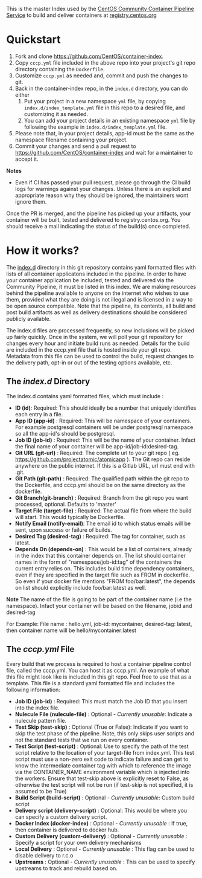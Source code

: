 This is the master Index used by the [CentOS Community Container Pipeline Service](https://github.com/CentOS/container-pipeline-service) to build and deliver containers at [registry.centos.org](https://wiki.centos.org/ContainerPipeline)

# Quickstart

1. Fork and clone https://github.com/CentOS/container-index.
1. Copy ``cccp.yml`` file included in the above repo into your project's git repo directory containing the ``Dockerfile``.
1. Customize ``cccp.yml`` as needed and, commit and push the changes to git.
1. Back in the container-index repo, in the ``index.d`` directory, you can do either
    1. Put your project in a new namespace ``yml`` file, by copying ``index.d/index_template.yml``
    file in this repo to a desired file, and customizing it as needed.
    1. You can add your project details in an existing namespace ``yml`` file
    by following the example in ``index.d/index_template.yml`` file.
1. Please note that, in your project details, app-id must be the same as the namespace filename containing your project.
1. Commit your changes and send a pull request to https://github.com/CentOS/container-index and wait for a maintainer to accept it.

**Notes**
- Even if CI has passed your pull request, please go through the CI
build logs for warnings against your changes. Unless there is an explicit and
appropriate reason why they should be ignored, the maintainers wont ignore
them.

Once the PR is merged, and the pipeline has picked up your artifacts, your
container will be built, tested and delivered to registry.centos.org. You
should receive a mail indicating the status of the build(s) once completed.


# How it works?

The [index.d](https://github.com/CentOS/container-index/tree/master/index.d) directory in this git repository contains yaml formatted files with lists of all container applicatons included in the pipeline. In order to
have your container application be included, tested and delivered via the
Community Pipeline, it must be listed in this index. We are making resources
behind the pipeline available to anyone on the internet who wishes to use them,
provided what they are doing is not illegal and is licensed in a way to be
open source compatible. Note that the pipeline, its contents, all build and
post build artifacts as well as delivery destinations should be considered
publicly available.

The index.d files are processed frequently, so new inclusions will be picked up
fairly quickly. Once in the system, we will poll your git repository for
changes every hour and initiate build runs as needed. Details for the build
are included in the cccp.yml file that is hosted inside your git repo.
Metadata from this file can be used to control the build, request changes to
the delivery path, opt-in or out of the testing options available, etc.

## The *index.d* Directory

The index.d contains yaml formatted files, which must include :

- **ID (id)**: Required: This should ideally be a number that uniquely identifies each entry in a file.
- **App ID (app-id)** : Required: This will be namespace of your containers. For example postgresql containers will be under postgresql namespace so all the app-id's should be postgresql.
- **Job ID (job-id)** : Required: This will be the name of your container. Infact the final name of your container will be app-id/job-id:desired-tag.
- **Git URL (git-url)** : Required: The complete url to your git repo ( eg. https://github.com/projectatomic/atomicapp ). The Git repo can reside anywhere on the public internet. If this is a Gitlab URL, url must end with .git.
- **Git Path (git-path)** : Required: The qualified path within the git repo to the Dockerfile, and cccp.yml should be on the same directory as the dockerfile.
- **Git Branch(git-branch)** : Required: Branch from the git repo you want processed, optional. Defaults to 'master'
- **Target File (target-file)** : Required: The actual file from where the build will start. This would typically be Dockerfile.
- **Notify Email (notify-email)**: The email id to which status emails will be sent, upon success or failure of builds.
- **Desired Tag (desired-tag)** : Required: The tag for container, such as latest.
- **Depends On (depends-on)** : This would be a list of containers, already in the index that this container depends on. The list should container names in the form of "namespace/job-id:tag" of the containers the current entry relies on. This includes build time dependency containers, even if they are specified in the target file such as FROM in dockerfile. So even if your docker file mentions "FROM foo/bar:latest", the depends on list should explicitly include foo/bar:latest as well.

**Note** The name of the file is going to be part of the container name (i.e the namespace). Infact your container will be based on the filename, jobid and desired-tag

For Example: File name :  hello.yml, job-id: mycontainer, desired-tag: latest, then container name will be hello/mycontainer:latest

## The *cccp.yml* File

Every build that we process is required to host a container pipeline control file, called the cccp.yml. You can host it as cccp.yml. An example of what this file might look like is included in this git repo. Feel free to use that as a template. This file is a standard yaml formatted file and includes the following information:

- **Job ID (job-id)** : Required: This must match the Job ID that you insert into the index file.
- **Nulecule File (nulecule-file)** : Optional - *Currently unusable*: Indicate a nulecule pattern file.
- **Test Skip (test-skip)** : Optional (True or False): Indicate if you want to skip the test phase of the pipeline. Note, this only skips user scripts and not the standard tests that we run on every container.
- **Test Script (test-script)** : Optional: Use to specify the path of the test script relative to the location of your target-file from index.yml. This test script must use a non-zero exit code to indicate failure and can get to know the intermediate container tag with which to reference the image via the CONTAINER_NAME environment variable which is injected into the workers. Ensure that test-skip above is explicitly reset to False, as otherwise the test script will not be run (if test-skip is not specified, it is assumed to be True)
- **Build Script (build-script)** : Optional - *Currently unusable*: Custom build script
- **Delivery script (delivery-script)** : Optional: This would be where you can specify a custom delivery script.
- **Docker Index (docker-index)** : Optional - *Currently unusable* : If true, then container is delivered to docker hub.
- **Custom Delivery (custom-delivery)** : Optional - *Currently unusable* : Specify a script for your own delivery mechanisms
- **Local Delivery** : Optional - *Currently unusable* : This flag can be used to disable delivery to r.c.o
- **Upstreams** : Optional - *Currently unusable* : This can be used to specify upstreams to track and rebuild based on.
